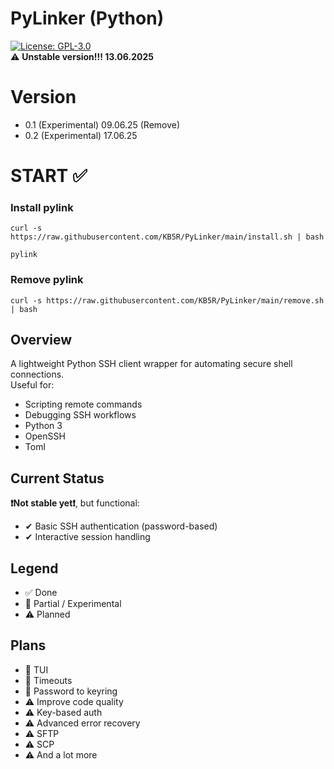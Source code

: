 # PyLinker (Python)  
[![License: GPL-3.0](https://img.shields.io/badge/license-GPL--3.0-red.svg)](LICENSE)  
⚠ **Unstable version!!! 13.06.2025**

# Version
- 0.1 (Experimental) 09.06.25 (Remove)
- 0.2 (Experimental) 17.06.25

# START ✅ 
### Install pylink
```
curl -s https://raw.githubusercontent.com/KB5R/PyLinker/main/install.sh | bash

pylink
```
### Remove pylink
```
curl -s https://raw.githubusercontent.com/KB5R/PyLinker/main/remove.sh | bash
```


## Overview  
A lightweight Python SSH client wrapper for automating secure shell connections.  
Useful for:  
- Scripting remote commands  
- Debugging SSH workflows  
- Python 3
- OpenSSH
- Toml

## Current Status  
**❗Not stable yet❗**, but functional: 
- ✔ Basic SSH authentication (password-based)  
- ✔ Interactive session handling  

## Legend
- ✅ Done
- 🔶 Partial / Experimental
- ⚠️ Planned
## Plans
- 🔶 TUI
- 🔶 Timeouts
- 🔶 Password to keyring
- ⚠️ Improve code quality
- ⚠️ Key-based auth
- ⚠️ Advanced error recovery  
- ⚠️ SFTP
- ⚠️ SCP
- ⚠️ And a lot more

